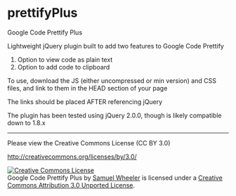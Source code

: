 prettifyPlus
============

Google Code Prettify Plus


Lightweight jQuery plugin built to add two features to Google Code Prettify

1. Option to view code as plain text
2. Option to add code to clipboard


To use, download the JS (either uncompressed or min version) and CSS files, and link to them in the HEAD section of your page

The links should be placed AFTER referencing jQuery

The plugin has been tested using jQuery 2.0.0, though is likely compatible down to 1.8.x


----------------------

Please view the Creative Commons License (CC BY 3.0)

http://creativecommons.org/licenses/by/3.0/

<a rel="license" href="http://creativecommons.org/licenses/by/3.0/deed.en_US"><img alt="Creative Commons License" style="border-width:0" src="http://i.creativecommons.org/l/by/3.0/88x31.png" /></a><br /><span xmlns:dct="http://purl.org/dc/terms/" property="dct:title">Google Code Prettify Plus</span> by <a xmlns:cc="http://creativecommons.org/ns#" href="www.samwheeler.info" property="cc:attributionName" rel="cc:attributionURL">Samuel Wheeler</a> is licensed under a <a rel="license" href="http://creativecommons.org/licenses/by/3.0/deed.en_US">Creative Commons Attribution 3.0 Unported License</a>.
